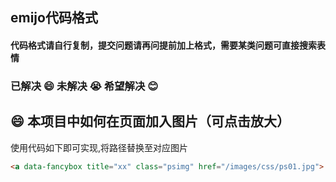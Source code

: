<!--
 * @Desc: ---   ----
 * @Date: 2019-12-23 10:25:25
 * @LastEditors  : 王
 * @LastEditTime : 2019-12-23 12:05:19
 -->
##  emijo代码格式
#### 代码格式请自行复制，提交问题请再问提前加上格式，需要某类问题可直接搜索表情
### 已解决 :smile:  未解决 :sob:  希望解决 :blush:

## :smile: 本项目中如何在页面加入图片（可点击放大）
使用代码如下即可实现,将路径替换至对应图片
``` html
<a data-fancybox title="xx" class="psimg" href="/images/css/ps01.jpg">![案例视图](/images/css/ps01.jpg)</a>
```
